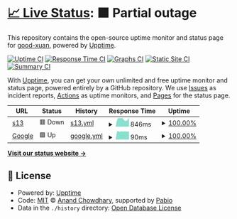 # [📈 Live Status](https://good-xuan.github.io/upptime): <!--live status--> **🟧 Partial outage**

This repository contains the open-source uptime monitor and status page for [good-xuan](https://good-xuan.github.io/upptime), powered by [Upptime](https://github.com/upptime/upptime).

[![Uptime CI](https://github.com/good-xuan/upptime/workflows/Uptime%20CI/badge.svg)](https://github.com/good-xuan/upptime/actions?query=workflow%3A%22Uptime+CI%22)
[![Response Time CI](https://github.com/good-xuan/upptime/workflows/Response%20Time%20CI/badge.svg)](https://github.com/good-xuan/upptime/actions?query=workflow%3A%22Response+Time+CI%22)
[![Graphs CI](https://github.com/good-xuan/upptime/workflows/Graphs%20CI/badge.svg)](https://github.com/good-xuan/upptime/actions?query=workflow%3A%22Graphs+CI%22)
[![Static Site CI](https://github.com/good-xuan/upptime/workflows/Static%20Site%20CI/badge.svg)](https://github.com/good-xuan/upptime/actions?query=workflow%3A%22Static+Site+CI%22)
[![Summary CI](https://github.com/good-xuan/upptime/workflows/Summary%20CI/badge.svg)](https://github.com/good-xuan/upptime/actions?query=workflow%3A%22Summary+CI%22)

With [Upptime](https://upptime.js.org), you can get your own unlimited and free uptime monitor and status page, powered entirely by a GitHub repository. We use [Issues](https://github.com/good-xuan/upptime/issues) as incident reports, [Actions](https://github.com/good-xuan/upptime/actions) as uptime monitors, and [Pages](https://good-xuan.github.io/upptime) for the status page.

<!--start: status pages-->
<!-- This summary is generated by Upptime (https://github.com/upptime/upptime) -->
<!-- Do not edit this manually, your changes will be overwritten -->
<!-- prettier-ignore -->
| URL | Status | History | Response Time | Uptime |
| --- | ------ | ------- | ------------- | ------ |
| <img alt="" src="https://icons.duckduckgo.com/ip3/tiankong2024.serv00.net.ico" height="13"> [s13](https://tiankong2024.serv00.net/) | 🟥 Down | [s13.yml](https://github.com/good-xuan/upptime/commits/HEAD/history/s13.yml) | <details><summary><img alt="Response time graph" src="./graphs/s13/response-time-week.png" height="20"> 846ms</summary><br><a href="https://good-xuan.github.io/upptime/history/s13"><img alt="Response time 846" src="https://img.shields.io/endpoint?url=https%3A%2F%2Fraw.githubusercontent.com%2Fgood-xuan%2Fupptime%2FHEAD%2Fapi%2Fs13%2Fresponse-time.json"></a><br><a href="https://good-xuan.github.io/upptime/history/s13"><img alt="24-hour response time 846" src="https://img.shields.io/endpoint?url=https%3A%2F%2Fraw.githubusercontent.com%2Fgood-xuan%2Fupptime%2FHEAD%2Fapi%2Fs13%2Fresponse-time-day.json"></a><br><a href="https://good-xuan.github.io/upptime/history/s13"><img alt="7-day response time 846" src="https://img.shields.io/endpoint?url=https%3A%2F%2Fraw.githubusercontent.com%2Fgood-xuan%2Fupptime%2FHEAD%2Fapi%2Fs13%2Fresponse-time-week.json"></a><br><a href="https://good-xuan.github.io/upptime/history/s13"><img alt="30-day response time 846" src="https://img.shields.io/endpoint?url=https%3A%2F%2Fraw.githubusercontent.com%2Fgood-xuan%2Fupptime%2FHEAD%2Fapi%2Fs13%2Fresponse-time-month.json"></a><br><a href="https://good-xuan.github.io/upptime/history/s13"><img alt="1-year response time 846" src="https://img.shields.io/endpoint?url=https%3A%2F%2Fraw.githubusercontent.com%2Fgood-xuan%2Fupptime%2FHEAD%2Fapi%2Fs13%2Fresponse-time-year.json"></a></details> | <details><summary><a href="https://good-xuan.github.io/upptime/history/s13">100.00%</a></summary><a href="https://good-xuan.github.io/upptime/history/s13"><img alt="All-time uptime 100.00%" src="https://img.shields.io/endpoint?url=https%3A%2F%2Fraw.githubusercontent.com%2Fgood-xuan%2Fupptime%2FHEAD%2Fapi%2Fs13%2Fuptime.json"></a><br><a href="https://good-xuan.github.io/upptime/history/s13"><img alt="24-hour uptime 100.00%" src="https://img.shields.io/endpoint?url=https%3A%2F%2Fraw.githubusercontent.com%2Fgood-xuan%2Fupptime%2FHEAD%2Fapi%2Fs13%2Fuptime-day.json"></a><br><a href="https://good-xuan.github.io/upptime/history/s13"><img alt="7-day uptime 100.00%" src="https://img.shields.io/endpoint?url=https%3A%2F%2Fraw.githubusercontent.com%2Fgood-xuan%2Fupptime%2FHEAD%2Fapi%2Fs13%2Fuptime-week.json"></a><br><a href="https://good-xuan.github.io/upptime/history/s13"><img alt="30-day uptime 100.00%" src="https://img.shields.io/endpoint?url=https%3A%2F%2Fraw.githubusercontent.com%2Fgood-xuan%2Fupptime%2FHEAD%2Fapi%2Fs13%2Fuptime-month.json"></a><br><a href="https://good-xuan.github.io/upptime/history/s13"><img alt="1-year uptime 100.00%" src="https://img.shields.io/endpoint?url=https%3A%2F%2Fraw.githubusercontent.com%2Fgood-xuan%2Fupptime%2FHEAD%2Fapi%2Fs13%2Fuptime-year.json"></a></details>
| <img alt="" src="https://icons.duckduckgo.com/ip3/www.google.com.ico" height="13"> [Google](https://www.google.com) | 🟩 Up | [google.yml](https://github.com/good-xuan/upptime/commits/HEAD/history/google.yml) | <details><summary><img alt="Response time graph" src="./graphs/google/response-time-week.png" height="20"> 90ms</summary><br><a href="https://good-xuan.github.io/upptime/history/google"><img alt="Response time 90" src="https://img.shields.io/endpoint?url=https%3A%2F%2Fraw.githubusercontent.com%2Fgood-xuan%2Fupptime%2FHEAD%2Fapi%2Fgoogle%2Fresponse-time.json"></a><br><a href="https://good-xuan.github.io/upptime/history/google"><img alt="24-hour response time 90" src="https://img.shields.io/endpoint?url=https%3A%2F%2Fraw.githubusercontent.com%2Fgood-xuan%2Fupptime%2FHEAD%2Fapi%2Fgoogle%2Fresponse-time-day.json"></a><br><a href="https://good-xuan.github.io/upptime/history/google"><img alt="7-day response time 90" src="https://img.shields.io/endpoint?url=https%3A%2F%2Fraw.githubusercontent.com%2Fgood-xuan%2Fupptime%2FHEAD%2Fapi%2Fgoogle%2Fresponse-time-week.json"></a><br><a href="https://good-xuan.github.io/upptime/history/google"><img alt="30-day response time 90" src="https://img.shields.io/endpoint?url=https%3A%2F%2Fraw.githubusercontent.com%2Fgood-xuan%2Fupptime%2FHEAD%2Fapi%2Fgoogle%2Fresponse-time-month.json"></a><br><a href="https://good-xuan.github.io/upptime/history/google"><img alt="1-year response time 90" src="https://img.shields.io/endpoint?url=https%3A%2F%2Fraw.githubusercontent.com%2Fgood-xuan%2Fupptime%2FHEAD%2Fapi%2Fgoogle%2Fresponse-time-year.json"></a></details> | <details><summary><a href="https://good-xuan.github.io/upptime/history/google">100.00%</a></summary><a href="https://good-xuan.github.io/upptime/history/google"><img alt="All-time uptime 100.00%" src="https://img.shields.io/endpoint?url=https%3A%2F%2Fraw.githubusercontent.com%2Fgood-xuan%2Fupptime%2FHEAD%2Fapi%2Fgoogle%2Fuptime.json"></a><br><a href="https://good-xuan.github.io/upptime/history/google"><img alt="24-hour uptime 100.00%" src="https://img.shields.io/endpoint?url=https%3A%2F%2Fraw.githubusercontent.com%2Fgood-xuan%2Fupptime%2FHEAD%2Fapi%2Fgoogle%2Fuptime-day.json"></a><br><a href="https://good-xuan.github.io/upptime/history/google"><img alt="7-day uptime 100.00%" src="https://img.shields.io/endpoint?url=https%3A%2F%2Fraw.githubusercontent.com%2Fgood-xuan%2Fupptime%2FHEAD%2Fapi%2Fgoogle%2Fuptime-week.json"></a><br><a href="https://good-xuan.github.io/upptime/history/google"><img alt="30-day uptime 100.00%" src="https://img.shields.io/endpoint?url=https%3A%2F%2Fraw.githubusercontent.com%2Fgood-xuan%2Fupptime%2FHEAD%2Fapi%2Fgoogle%2Fuptime-month.json"></a><br><a href="https://good-xuan.github.io/upptime/history/google"><img alt="1-year uptime 100.00%" src="https://img.shields.io/endpoint?url=https%3A%2F%2Fraw.githubusercontent.com%2Fgood-xuan%2Fupptime%2FHEAD%2Fapi%2Fgoogle%2Fuptime-year.json"></a></details>

<!--end: status pages-->

[**Visit our status website →**](https://good-xuan.github.io/upptime)

## 📄 License

- Powered by: [Upptime](https://github.com/upptime/upptime)
- Code: [MIT](./LICENSE) © [Anand Chowdhary](https://anandchowdhary.com), supported by [Pabio](https://pabio.com)
- Data in the `./history` directory: [Open Database License](https://opendatacommons.org/licenses/odbl/1-0/)
